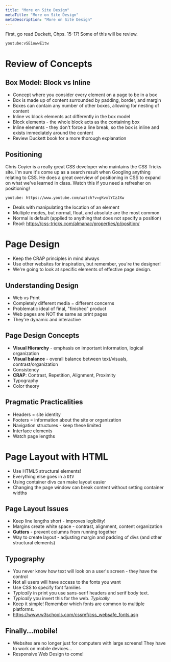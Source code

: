 ```yaml
---
title: "More on Site Design"
metaTitle: "More on Site Design"
metaDescription: "More on Site Design"
---
```


First, go read Duckett, Chps. 15-17! Some of this will be review.

`youtube:vSE1owwE1tw`

# Review of Concepts

## Box Model: Block vs Inline
- Concept where you consider every element on a page to be in a box
- Box is made up of content surrounded by padding, border, and margin
- Boxes can contain any number of other boxes, allowing for nesting of content
- Inline vs block elements act differently in the box model
- Block elements - the whole block acts as the containing box
- Inline elements - they don't force a line break, so the box is inline and exists immediately around the content
- Review Duckett book for a more thorough explanation

## Positioning
Chris Coyier is a really great CSS developer who maintains the CSS Tricks site. I'm sure it's come up as a search result when Googling anything relating to CSS. He does a great overview of positioning in CSS to expand on what we've learned in class. Watch this if you need a refresher on positioning!

`youtube: https://www.youtube.com/watch?v=gKvxlYCzJXw`

- Deals with manipulating the location of an element
- Multiple modes, but normal, float, and absolute are the most common
- Normal is default (applied to anything that does not specify a position)
- Read: https://css-tricks.com/almanac/properties/p/position/

# Page Design
- Keep the CRAP principles in mind always
- Use other websites for inspiration, but remember, you're the designer!
- We're going to look at specific elements of effective page design.

## Understanding Design
- Web vs Print
- Completely different media = different concerns
- Problematic ideal of final, "finished" product
- Web pages are NOT the same as print pages
- They're dynamic and interactive

## Page Design Concepts
- **Visual Hierarchy** - emphasis on important information, logical organization
- **Visual balance** - overall balance between text/visuals, contrast/organization
- Consistency
- **CRAP**: Contrast, Repetition, Alignment, Proximity
- Typography
- Color theory

## Pragmatic Practicalities
- Headers = site identity
- Footers = information about the site or organization
- Navigation structures - keep these limited
- Interface elements
- Watch page lengths

# Page Layout with HTML
- Use HTML5 structural elements!
- Everything else goes in a `DIV`
- Using container divs can make layout easier
- Changing the page window can break content without setting container widths

## Page Layout Issues
- Keep line lengths short - improves legibility!
- Margins create white space - contrast, alignment, content organization
- **Gutters** - prevent columns from running together
- Way to create layout - adjusting margin and padding of divs (and other structural elements)

## Typography
- You never know how text will look on a user's screen - they have the control
- Not all users will have access to the fonts you want
- Use CSS to specify font families
- *Typically* in print you use sans-serif headers and serif body text.
- *Typically* you invert this for the web. *Typically*
- Keep it simple! Remember which fonts are common to multiple platforms.
- https://www.w3schools.com/cssref/css_websafe_fonts.asp

## Finally...mobile!
- Websites are no longer just for computers with large screens! They have to work on mobile devices...
- Responsive Web Design to come!